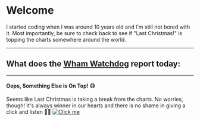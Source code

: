# Welcome 
I started coding when I was around 10 years old and I'm still not bored with it.  Most importantly, be sure to check back to see if "Last Christmas!" is topping the charts somewhere around the world.

---
## What does the [Wham Watchdog](https://mjamesharmon.github.io/wham-watchdog) report today:
---
#### Oops, Something Else is On Top! 😢
Seems like Last Christmas is taking a break from the charts. No worries, though! It's always winner in our hearts and there is no shame in giving a click and listen 🎄🎶
[![Click me](https://mjamesharmon.github.io/wham-watchdog/web/assets/img/last_christmas.jpeg "Last Christmas")]("https://youtu.be/E8gmARGvPlI?si=gt_S_mTrTcC_GmCa")





